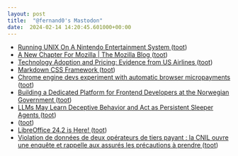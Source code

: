 ```yaml
---
layout: post
title:  "@fernand0's Mastodon"
date:  2024-02-14 14:20:45.601000+00:00
---
```

*  [Running UNIX On A Nintendo Entertainment System ](https://hackaday.com/2024/02/11/running-unix-on-a-nintendo-entertainment-system) ([toot](https://mastodon.social/@fernand0/111930274322868899))
*  [A New Chapter For Mozilla \| The Mozilla Blog ](https://blog.mozilla.org/en/mozilla/a-new-chapter-for-mozilla-laura-chambers-expanded-role) ([toot](https://mastodon.social/@fernand0/111930160760420681))
*  [Technology Adoption and Pricing: Evidence from US Airlines  ](https://papers.ssrn.com/sol3/papers.cfm?abstract_id=4718902) ([toot](https://mastodon.social/@fernand0/111930076944348424))
*  [Markdown CSS Framework ](https://codepen.io/fimion/full/oNVQBR) ([toot](https://mastodon.social/@fernand0/111929898697615046))
*  [Chrome engine devs experiment with automatic browser micropayments ](https://www.theregister.com/2024/02/13/google_micropayments_plan) ([toot](https://mastodon.social/@fernand0/111929764723559740))
*  [Building a Dedicated Platform for Frontend Developers at the Norwegian Government ](https://www.infoq.com/news/2024/01/platform-frontend-developers) ([toot](https://mastodon.social/@fernand0/111929683477781471))
*  [LLMs May Learn Deceptive Behavior and Act as Persistent Sleeper Agents ](https://www.infoq.com/news/2024/01/llms-persistent-sleeper-agents) ([toot](https://mastodon.social/@fernand0/111929572032711093))
*  [ ](https://museonat.unizar.es/presentacion-11f-tranvia/) ([toot](https://mastodon.social/@fernand0/111929453055097176))
*  [LibreOffice 24.2 is Here! ](https://news.itsfoss.com/libreoffice-24-2-is-here) ([toot](https://mastodon.social/@fernand0/111927558389130978))
*  [Violation de données de deux opérateurs de tiers payant : la CNIL ouvre une enquête et rappelle aux assurés les précautions à prendre ](https://www.cnil.fr/fr/violation-de-donnees-de-deux-operateurs-de-tiers-payant-la-cnil-ouvre-une-enquete-et-rappelle-au) ([toot](https://mastodon.social/@fernand0/111927418379854018))
